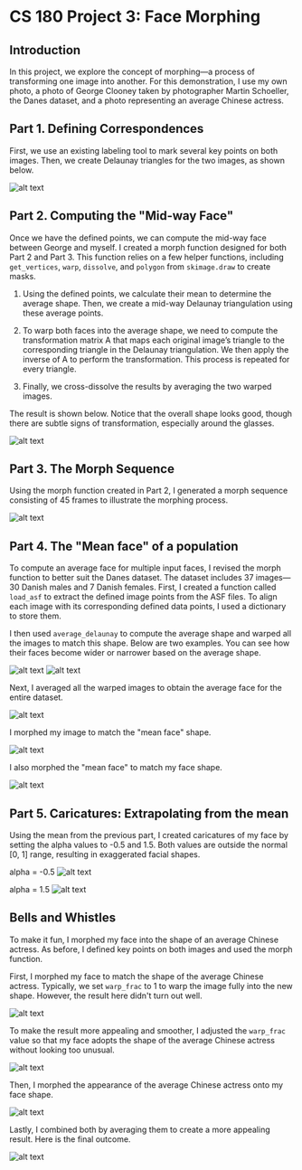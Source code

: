 <script type="text/x-mathjax-config">
  MathJax.Hub.Config({
    tex2jax: {inlineMath: [['$','$'], ['\\(','\\)']]}
  });
</script>
<script type="text/javascript" async
  src="https://cdn.mathjax.org/mathjax/latest/MathJax.js?config=TeX-MML-AM_CHTML">
</script>

# CS 180 Project 3: Face Morphing


## Introduction 
In this project, we explore the concept of morphing—a process of transforming one image into another. For this demonstration, I use my own photo, a photo of George Clooney taken by photographer Martin Schoeller, the Danes dataset, and a photo representing an average Chinese actress.


## Part 1. Defining Correspondences
First, we use an existing labeling tool to mark several key points on both images. Then, we create Delaunay triangles for the two images, as shown below.

![alt text](media/Part1.png) 


## Part 2. Computing the "Mid-way Face"
Once we have the defined points, we can compute the mid-way face between George and myself. I created a morph function designed for both Part 2 and Part 3. This function relies on a few helper functions, including `get_vertices`, `warp`, `dissolve`, and `polygon` from `skimage.draw` to create masks.

1. Using the defined points, we calculate their mean to determine the average shape. Then, we create a mid-way Delaunay triangulation using these average points.

2. To warp both faces into the average shape, we need to compute the transformation matrix A that maps each original image’s triangle to the corresponding triangle in the Delaunay triangulation. We then apply the inverse of A to perform the transformation. This process is repeated for every triangle.

3. Finally, we cross-dissolve the results by averaging the two warped images.

The result is shown below. Notice that the overall shape looks good, though there are subtle signs of transformation, especially around the glasses.

![alt text](media/Part2.png)


## Part 3. The Morph Sequence
Using the morph function created in Part 2, I generated a morph sequence consisting of 45 frames to illustrate the morphing process.

![alt text](media/Part3.gif)


## Part 4. The "Mean face" of a population
To compute an average face for multiple input faces, I revised the morph function to better suit the Danes dataset. The dataset includes 37 images—30 Danish males and 7 Danish females. First, I created a function called `load_asf` to extract the defined image points from the ASF files. To align each image with its corresponding defined data points, I used a dictionary to store them.

I then used `average_delaunay` to compute the average shape and warped all the images to match this shape. Below are two examples. You can see how their faces become wider or narrower based on the average shape.

![alt text](media/Part4_{19-1m.bmp}.png)
![alt text](media/Part4_{20-1m.bmp}.png)

Next, I averaged all the warped images to obtain the average face for the entire dataset.

![alt text](media/Part4-meanface.png) 

I morphed my image to match the "mean face" shape.

![alt text](media/Part4-averageshape.png) 

I also morphed the "mean face" to match my face shape.

![alt text](media/Part4-myshape.png) 


## Part 5. Caricatures: Extrapolating from the mean
Using the mean from the previous part, I created caricatures of my face by setting the alpha values to -0.5 and 1.5. Both values are outside the normal [0, 1] range, resulting in exaggerated facial shapes. 


alpha = -0.5 
![alt text](media/Part5-negative.png) 


alpha = 1.5
![alt text](media/Part5-positive.png)


## Bells and Whistles
To make it fun, I morphed my face into the shape of an average Chinese actress. As before, I defined key points on both images and used the morph function.

First, I morphed my face to match the shape of the average Chinese actress. Typically, we set `warp_frac` to 1 to warp the image fully into the new shape. However, the result here didn't turn out well.

![alt text](media/BC_shape_o.png)

To make the result more appealing and smoother, I adjusted the `warp_frac` value so that my face adopts the shape of the average Chinese actress without looking too unusual.



![alt text](media/BC_shape.png) 

Then, I morphed the appearance of the average Chinese actress onto my face shape.

![alt text](media/BC_appear.png)

Lastly, I combined both by averaging them to create a more appealing result. Here is the final outcome.

![alt text](media/BC_both.png) 













